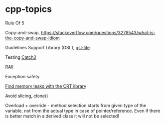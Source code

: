 # cpp-topics

Rule Of 5

Copy-and-swap, <https://stackoverflow.com/questions/3279543/what-is-the-copy-and-swap-idiom>

Guidelines Support Library (GSL), [gsl-lite](https://github.com/martinmoene/gsl-lite)

Testing [Catch2](https://github.com/catchorg/Catch2)

RAII

Exception safety

[Find memory leaks with the CRT library](https://docs.microsoft.com/en-us/visualstudio/debugger/finding-memory-leaks-using-the-crt-library?view=vs-2017)

Avoid slicing, clone()

Overload + override - method selection starts from given type of the variable, not from the 
actual type in case of pointer/reference. Even if there is better match in a derived class 
it will not be selected!
